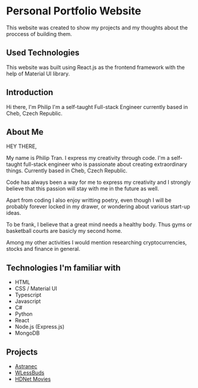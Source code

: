 # Personal Portfolio Website

This website was created to show my projects and my thoughts about the proccess of building them.

## Used Technologies

This website was built using React.js as the frontend framework with the help of Material UI library.

## Introduction

Hi there, I'm Philip
I'm a self-taught Full-stack Engineer currently based in Cheb, Czech Republic.

## About Me

HEY THERE,

My name is Philip Tran.
I express my creativity through code.
I'm a self-taught full-stack engineer who is passionate about creating extraordinary things. Currently based in Cheb, Czech Republic.

Code has always been a way for me to express my creativity and I strongly believe that this passion will stay with me in the future as well.

Apart from coding I also enjoy writting poetry, even though I will be probably forever locked in my drawer, or wondering about various start-up ideas.

To be frank, I believe that a great mind needs a healthy body. Thus gyms or basketball courts are basicly my second home.

Among my other activities I would mention researching cryptocurrencies, stocks and finance in general.

## Technologies I'm familiar with

- HTML
- CSS / Material UI
- Typescript
- Javascript
- C#
- Python
- React
- Node.js (Express.js)
- MongoDB

## Projects

- [Astranec](https://astranec.herokuapp.com/)
- [WLessBuds](https://wlessbuds.herokuapp.com/)
- [HDNet Movies](https://hdnetmovies.netlify.app/)
